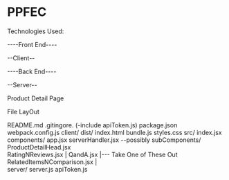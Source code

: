 # PPFEC

Technologies Used:

----Front End----

--Client--

----Back End----

--Server--



Product Detail Page

File LayOut

README.md
.gitingore. (-include apiToken.js)
package.json
webpack.config.js
client/
  dist/
    index.html
    bundle.js
    styles.css
  src/
    index.jsx
    components/
      app.jsx
      serverHandler.jsx --possibly
      subComponents/
        ProductDetailHead.jsx         
        RatingNReviews.jsx            |
        QandA.jsx                     |--- Take One of These Out
        RelatedItemsNComparison.jsx   |       
server/
  server.js
  apiToken.js
  
        
        
      
      
      
      
  
